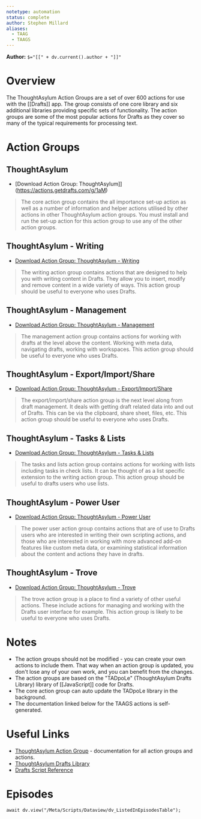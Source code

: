 ```yaml
---
notetype: automation
status: complete
author: Stephen Millard
aliases:
  - TAAG
  - TAAGS
---
```


**Author:** `$="[[" + dv.current().author + "]]"`

# Overview
The ThoughtAsylum Action Groups are a set of over 600 actions for use with the [[Drafts]] app. The group consists of one core library and six additional libraries providing specific sets of functionality. The action groups are some of the most popular actions for Drafts as they cover so many of the typical requirements for processing text.

# Action Groups
## ThoughtAsylum
- [Download Action Group: ThoughtAsylum]](https://actions.getdrafts.com/g/1aM)

> The core action group contains the all importance set-up action as well as a number of information and helper actions utilised by other actions in other ThoughtAsylum action groups. You must install and run the set-up action for this action group to use any of the other action groups.

## ThoughtAsylum - Writing
- [Download Action Group: ThoughtAsylum - Writing](https://actions.getdrafts.com/g/1cu)

> The writing action group contains actions that are designed to help you with writing content in Drafts. They allow you to insert, modify and remove content in a wide variety of ways. This action group should be useful to everyone who uses Drafts.

##  ThoughtAsylum - Management
- [Download Action Group: ThoughtAsylum - Management](https://actions.getdrafts.com/g/1cv)

> The management action group contains actions for working with drafts at the level above the content. Working with meta data, navigating drafts, working with workspaces. This action group should be useful to everyone who uses Drafts.

## ThoughtAsylum - Export/Import/Share
- [Download Action Group: ThoughtAsylum - Export/Import/Share](https://actions.getdrafts.com/g/1cw)

> The export/import/share action group is the next level along from draft management. It deals with getting draft related data into and out of Drafts. This can be via the clipboard, share sheet, files, etc. This action group should be useful to everyone who uses Drafts.

## ThoughtAsylum - Tasks & Lists
- [Download Action Group: ThoughtAsylum - Tasks & Lists](https://actions.getdrafts.com/g/1cy)

> The tasks and lists action group contains actions for working with lists including tasks in check lists. It can be thought of as a list specific extension to the writing action group. This action group should be useful to drafts users who use lists.

## ThoughtAsylum - Power User
- [Download Action Group: ThoughtAsylum - Power User](https://actions.getdrafts.com/g/1ct)

> The power user action group contains actions that are of use to Drafts users who are interested in writing their own scripting actions, and those who are interested in working with more advanced add-on features like custom meta data, or examining statistical information about the content and actions they have in drafts.

## ThoughtAsylum - Trove
- [Download Action Group: ThoughtAsylum - Trove](https://actions.getdrafts.com/g/1cx)

> The trove action group is a place to find a variety of other useful actions. These include actions for managing and working with the Drafts user interface for example. This action group is likely to be useful to everyone who uses Drafts.

# Notes
- The action groups should not be modified - you can create your own actions to include them. That way when an action group is updated, you don't lose any of your own work, and you can benefit from the changes.
- The action groups are based on the "TADpoLe" (ThoughtAsylum Drafts Library) library of [[JavaScript]] code for Drafts.
- The core action group can auto update the TADpoLe library in the background.
- The documentation linked below for the TAAGS actions is self-generated.

# Useful Links
- [ThoughtAsylum Action Group](https://www.thoughtasylum.com/taagd/) - documentation for all action groups and actions.
- [ThoughtAsylum Drafts Library](https://tadpole.thoughtasylum.com)
- [Drafts Script Reference](https://scripting.getdrafts.com)

# Episodes
```dataviewjs
await dv.view("/Meta/Scripts/Dataview/dv_ListedInEpisodesTable");
```
